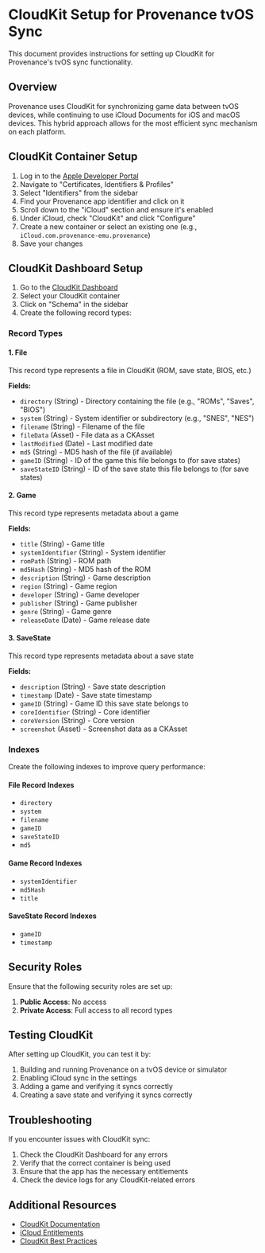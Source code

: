 # CloudKit Setup for Provenance tvOS Sync

This document provides instructions for setting up CloudKit for Provenance's tvOS sync functionality.

## Overview

Provenance uses CloudKit for synchronizing game data between tvOS devices, while continuing to use iCloud Documents for iOS and macOS devices. This hybrid approach allows for the most efficient sync mechanism on each platform.

## CloudKit Container Setup

1. Log in to the [Apple Developer Portal](https://developer.apple.com)
2. Navigate to "Certificates, Identifiers & Profiles"
3. Select "Identifiers" from the sidebar
4. Find your Provenance app identifier and click on it
5. Scroll down to the "iCloud" section and ensure it's enabled
6. Under iCloud, check "CloudKit" and click "Configure"
7. Create a new container or select an existing one (e.g., `iCloud.com.provenance-emu.provenance`)
8. Save your changes

## CloudKit Dashboard Setup

1. Go to the [CloudKit Dashboard](https://icloud.developer.apple.com/dashboard/)
2. Select your CloudKit container
3. Click on "Schema" in the sidebar
4. Create the following record types:

### Record Types

#### 1. File

This record type represents a file in CloudKit (ROM, save state, BIOS, etc.)

**Fields:**
- `directory` (String) - Directory containing the file (e.g., "ROMs", "Saves", "BIOS")
- `system` (String) - System identifier or subdirectory (e.g., "SNES", "NES")
- `filename` (String) - Filename of the file
- `fileData` (Asset) - File data as a CKAsset
- `lastModified` (Date) - Last modified date
- `md5` (String) - MD5 hash of the file (if available)
- `gameID` (String) - ID of the game this file belongs to (for save states)
- `saveStateID` (String) - ID of the save state this file belongs to (for save states)

#### 2. Game

This record type represents metadata about a game

**Fields:**
- `title` (String) - Game title
- `systemIdentifier` (String) - System identifier
- `romPath` (String) - ROM path
- `md5Hash` (String) - MD5 hash of the ROM
- `description` (String) - Game description
- `region` (String) - Game region
- `developer` (String) - Game developer
- `publisher` (String) - Game publisher
- `genre` (String) - Game genre
- `releaseDate` (Date) - Game release date

#### 3. SaveState

This record type represents metadata about a save state

**Fields:**
- `description` (String) - Save state description
- `timestamp` (Date) - Save state timestamp
- `gameID` (String) - Game ID this save state belongs to
- `coreIdentifier` (String) - Core identifier
- `coreVersion` (String) - Core version
- `screenshot` (Asset) - Screenshot data as a CKAsset

### Indexes

Create the following indexes to improve query performance:

#### File Record Indexes
- `directory`
- `system`
- `filename`
- `gameID`
- `saveStateID`
- `md5`

#### Game Record Indexes
- `systemIdentifier`
- `md5Hash`
- `title`

#### SaveState Record Indexes
- `gameID`
- `timestamp`

## Security Roles

Ensure that the following security roles are set up:

1. **Public Access**: No access
2. **Private Access**: Full access to all record types

## Testing CloudKit

After setting up CloudKit, you can test it by:

1. Building and running Provenance on a tvOS device or simulator
2. Enabling iCloud sync in the settings
3. Adding a game and verifying it syncs correctly
4. Creating a save state and verifying it syncs correctly

## Troubleshooting

If you encounter issues with CloudKit sync:

1. Check the CloudKit Dashboard for any errors
2. Verify that the correct container is being used
3. Ensure that the app has the necessary entitlements
4. Check the device logs for any CloudKit-related errors

## Additional Resources

- [CloudKit Documentation](https://developer.apple.com/documentation/cloudkit)
- [iCloud Entitlements](https://developer.apple.com/documentation/bundleresources/entitlements/com_apple_developer_icloud-container-identifiers)
- [CloudKit Best Practices](https://developer.apple.com/videos/play/wwdc2016/231/)
